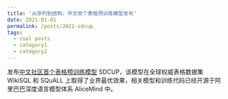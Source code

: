 ```yaml
---
title: '从序列到结构，中文收个表格预训练模型发布'
date: 2021-01-01
permalink: /posts/2021-sdcup
tags:
  - cool posts
  - category1
  - category2
---
```


发布[中文社区首个表格预训练模型](https://mp.weixin.qq.com/s/DxOVCvo-TQ2Cm77ng_ZULQ) SDCUP，该模型在全球权威表格数据集 WikiSQL 和 SQuALL 上取得了业界最优效果，相关模型和训练代码已经开源于阿里巴巴深度语言模型体系 AliceMind 中。

